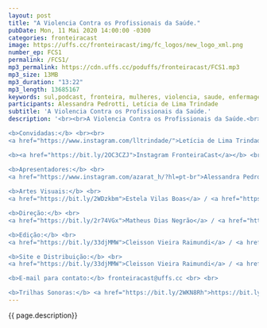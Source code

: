 ```yaml
---
layout: post
title: "A Violencia Contra os Profissionais da Saúde."
pubDate: Mon, 11 Mai 2020 14:00:00 -0300
categories: fronteiracast
image: https://uffs.cc/fronteiracast/img/fc_logos/new_logo_xml.png
number_ep: FCS1
permalink: /FCS1/ 
mp3_permalink: https://cdn.uffs.cc/poduffs/fronteiracast/FCS1.mp3
mp3_size: 13MB
mp3_duration: "13:22"
mp3_length: 13685167
keywords: sul,podcast, fronteira, mulheres, violencia, saude, enfermagem, profissionais, prevenção, UDESC
participants: Alessandra Pedrotti, Letícia de Lima Trindade
subtitle: 'A Violencia Contra os Profissionais da Saúde.'
description: '<br><br>A Violencia Contra os Profissionais da Saúde.<br><br>

<b>Convidadas:</b> <br><br>
<a href="https://www.instagram.com/lltrindade/">Letícia de Lima Trindade</a><br><br>

<b><a href="https://bit.ly/2OC3CZJ">Instagram FronteiraCast</a></b> <br> <br>

<b>Apresentadores:</b> <br>
<a href="https://www.instagram.com/azarat_h/?hl=pt-br">Alessandra Pedrotti</a></a> <br>
 
<b>Artes Visuais:</b> <br>
<a href="https://bit.ly/2WDzkbm">Estela Vilas Boas</a> / <a href="https://bit.ly/2NK7aaK">Instagram</a> <br> <br> 

<b>Direção:</b> <br>
<a href="https://bit.ly/2r74VGx">Matheus Dias Negrão</a> / <a href="https://bit.ly/2rEOrG8">Instagram</a><br> <br>

<b>Edição:</b> <br> 
<a href="https://bit.ly/33djMMW">Cleisson Vieira Raimundi</a> / <a href="https://bit.ly/37U5J2s">Instagram</a> <br> 

<b>Site e Distribuição:</b> <br>
<a href="https://bit.ly/33djMMW">Cleisson Vieira Raimundi</a> / <a href="https://bit.ly/37U5J2s">Instagram</a> <br> 

<b>E-mail para contato:</b> fronteiracast@uffs.cc <br> <br>

<b>Trilhas Sonoras:</b> <a href="https://bit.ly/2WKN8Rh">https://bit.ly/2WKN8Rh</a> e <a href="https://bit.ly/36BUyer">https://bit.ly/36BUyer</a> '
---
```


{{ page.description}}
